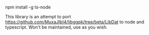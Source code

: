 npm install -g ts-node

This library is an attempt to port https://github.com/MuxaJIbI4/libggpk/tree/beta/LibDat to node and typescript.
Won't be maintained, use as you wish.
